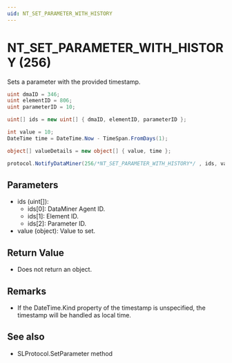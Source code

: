 ```yaml
---
uid: NT_SET_PARAMETER_WITH_HISTORY
---
```


# NT_SET_PARAMETER_WITH_HISTORY (256)

Sets a parameter with the provided timestamp.

```csharp
uint dmaID = 346;
uint elementID = 806;
uint parameterID = 10;

uint[] ids = new uint[] { dmaID, elementID, parameterID };

int value = 10;
DateTime time = DateTime.Now - TimeSpan.FromDays(1);

object[] valueDetails = new object[] { value, time };

protocol.NotifyDataMiner(256/*NT_SET_PARAMETER_WITH_HISTORY*/ , ids, valueDetails);
```

## Parameters

- ids (uint[]):
  - ids[0]: DataMiner Agent ID.
  - ids[1]: Element ID.
  - ids[2]: Parameter ID.
- value (object): Value to set.

## Return Value

- Does not return an object.

## Remarks

- If the DateTime.Kind property of the timestamp is unspecified, the timestamp will be handled as local time.

## See also

- SLProtocol.SetParameter method
